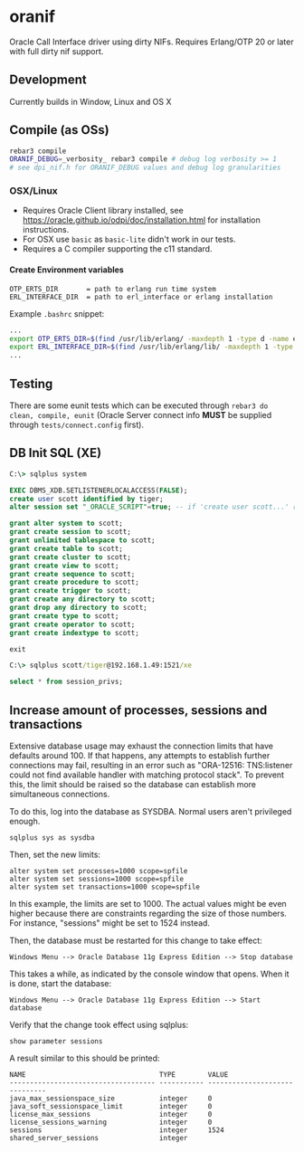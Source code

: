 # oranif
Oracle Call Interface driver using dirty NIFs. Requires Erlang/OTP 20 or later with full dirty nif support.

## Development
Currently builds in Window, Linux and OS X

## Compile (as OSs)

```sh
rebar3 compile
ORANIF_DEBUG=_verbosity_ rebar3 compile # debug log verbosity >= 1
# see dpi_nif.h for ORANIF_DEBUG values and debug log granularities
```

### OSX/Linux

- Requires Oracle Client library installed, see https://oracle.github.io/odpi/doc/installation.html for installation instructions.
- For OSX use `basic` as `basic-lite` didn't work in our tests.
- Requires a C compiler supporting the c11 standard.

#### Create Environment variables
```
OTP_ERTS_DIR       = path to erlang run time system
ERL_INTERFACE_DIR  = path to erl_interface or erlang installation
```
Example `.bashrc` snippet:
```sh
...
export OTP_ERTS_DIR=$(find /usr/lib/erlang/ -maxdepth 1 -type d -name erts-*)
export ERL_INTERFACE_DIR=$(find /usr/lib/erlang/lib/ -maxdepth 1 -type d -name erl_interface-*)
...
```

## Testing
There are some eunit tests which can be executed through `rebar3 do clean, compile, eunit` (Oracle Server connect info **MUST** be supplied through `tests/connect.config` first).

## DB Init SQL (XE)
```cmd
C:\> sqlplus system
```
```sql
EXEC DBMS_XDB.SETLISTENERLOCALACCESS(FALSE);
create user scott identified by tiger;
alter session set "_ORACLE_SCRIPT"=true; -- if 'create user scott...' results into ORA-65096

grant alter system to scott;
grant create session to scott;
grant unlimited tablespace to scott;
grant create table to scott;
grant create cluster to scott;
grant create view to scott;
grant create sequence to scott;
grant create procedure to scott;
grant create trigger to scott;
grant create any directory to scott;
grant drop any directory to scott;
grant create type to scott;
grant create operator to scott;
grant create indextype to scott;

exit
```
```cmd
C:\> sqlplus scott/tiger@192.168.1.49:1521/xe
```
```sql
select * from session_privs;
```
## Increase amount of processes, sessions and transactions

Extensive database usage may exhaust the connection limits that have defaults around 100. If that happens, any attempts to establish further connections may fail, resulting in an error such as "ORA-12516: TNS:listener could not find available handler with matching protocol stack". To prevent this, the limit should be raised so the database can establish more simultaneous connections.

To do this, log into the database as SYSDBA. Normal users aren't privileged enough.

```
sqlplus sys as sysdba
```

Then, set the new limits:

```
alter system set processes=1000 scope=spfile
alter system set sessions=1000 scope=spfile
alter system set transactions=1000 scope=spfile
```

In this example, the limits are set to 1000. The actual values might be even higher because there are constraints regarding the size of those numbers. For instance, "sessions" might be set to 1524 instead.

Then, the database must be restarted for this change to take effect:

```
Windows Menu --> Oracle Database 11g Express Edition --> Stop database
```

This takes a while, as indicated by the console window that opens. When it is done, start the database:

```
Windows Menu --> Oracle Database 11g Express Edition --> Start database
```
Verify that the change took effect using sqlplus:

```
show parameter sessions 
```

A result similar to this should be printed:

```
NAME                                 TYPE        VALUE
------------------------------------ ----------- ------------------------------
java_max_sessionspace_size           integer     0
java_soft_sessionspace_limit         integer     0
license_max_sessions                 integer     0
license_sessions_warning             integer     0
sessions                             integer     1524
shared_server_sessions               integer
```
